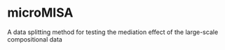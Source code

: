 # microMISA
A data splitting method for testing the mediation effect of the large-scale compositional data
